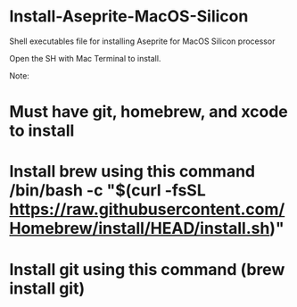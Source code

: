 # Install-Aseprite-MacOS-Silicon
Shell executables file for installing Aseprite for MacOS Silicon processor

Open the SH with Mac Terminal to install.

Note:
# Must have git, homebrew, and xcode to install
# Install brew using this command /bin/bash -c "$(curl -fsSL https://raw.githubusercontent.com/Homebrew/install/HEAD/install.sh)"
# Install git using this command (brew install git)
